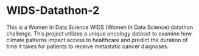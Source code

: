 # WIDS-Datathon-2
This is a Women In Data Science WIDS (Women In Data Science) datathon challenge. This project utilizes a unique oncology dataset to examine how climate patterns impact access to healthcare and predict the duration of time it takes for patients to receive metastatic cancer diagnoses.
